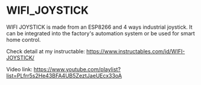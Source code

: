 # WIFI_JOYSTICK
WIFI JOYSTICK is made from an ESP8266 and 4 ways industrial joystick. It can be integrated into the factory's automation system or be used for smart home control.

Check detail at my instructable: 
https://www.instructables.com/id/WIFI-JOYSTICK/

Video link:
https://www.youtube.com/playlist?list=PLfrr5s2He43BFA4UB5ZeztJaeUEcx33oA


